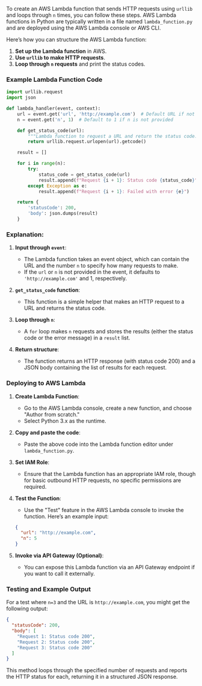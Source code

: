 To create an AWS Lambda function that sends HTTP requests using `urllib` and loops through `n` times, you can follow these steps. AWS Lambda functions in Python are typically written in a file named `lambda_function.py` and are deployed using the AWS Lambda console or AWS CLI.

Here’s how you can structure the AWS Lambda function:

1. **Set up the Lambda function** in AWS.
2. **Use `urllib` to make HTTP requests**.
3. **Loop through `n` requests** and print the status codes.

### Example Lambda Function Code

```python
import urllib.request
import json

def lambda_handler(event, context):
    url = event.get('url', 'http://example.com')  # Default URL if not provided
    n = event.get('n', 1)  # Default to 1 if n is not provided

    def get_status_code(url):
        """Lambda function to request a URL and return the status code."""
        return urllib.request.urlopen(url).getcode()

    result = []

    for i in range(n):
        try:
            status_code = get_status_code(url)
            result.append(f"Request {i + 1}: Status code {status_code}")
        except Exception as e:
            result.append(f"Request {i + 1}: Failed with error {e}")

    return {
        'statusCode': 200,
        'body': json.dumps(result)
    }
```

### Explanation:

1. **Input through `event`**:
    - The Lambda function takes an event object, which can contain the URL and the number `n` to specify how many requests to make.
    - If the `url` or `n` is not provided in the event, it defaults to `'http://example.com'` and 1, respectively.

2. **`get_status_code` function**:
    - This function is a simple helper that makes an HTTP request to a URL and returns the status code.

3. **Loop through `n`**:
    - A `for` loop makes `n` requests and stores the results (either the status code or the error message) in a `result` list.

4. **Return structure**:
    - The function returns an HTTP response (with status code 200) and a JSON body containing the list of results for each request.

### Deploying to AWS Lambda

1. **Create Lambda Function**:
    - Go to the AWS Lambda console, create a new function, and choose "Author from scratch."
    - Select Python 3.x as the runtime.

2. **Copy and paste the code**:
    - Paste the above code into the Lambda function editor under `lambda_function.py`.

3. **Set IAM Role**:
    - Ensure that the Lambda function has an appropriate IAM role, though for basic outbound HTTP requests, no specific permissions are required.

4. **Test the Function**:
    - Use the "Test" feature in the AWS Lambda console to invoke the function. Here’s an example input:

    ```json
    {
      "url": "http://example.com",
      "n": 5
    }
    ```

5. **Invoke via API Gateway (Optional)**:
    - You can expose this Lambda function via an API Gateway endpoint if you want to call it externally.

### Testing and Example Output

For a test where `n=3` and the URL is `http://example.com`, you might get the following output:

```json
{
  "statusCode": 200,
  "body": [
    "Request 1: Status code 200",
    "Request 2: Status code 200",
    "Request 3: Status code 200"
  ]
}
``` 

This method loops through the specified number of requests and reports the HTTP status for each, returning it in a structured JSON response.
